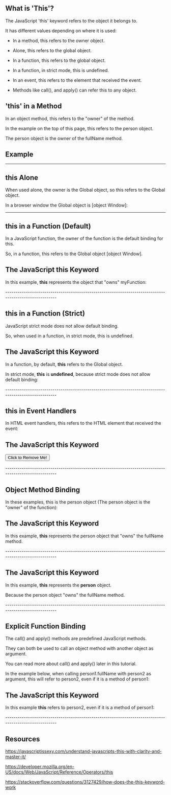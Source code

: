 ## What is 'This'?

The JavaScript 'this' keyword refers to the object it belongs to.

It has different values depending on where it is used:

* In a method, this refers to the owner object.

* Alone, this refers to the global object.

* In a function, this refers to the global object.

* In a function, in strict mode, this is undefined.

* In an event, this refers to the element that received the event.

* Methods like call(), and apply() can refer this to any object.

## 'this' in a Method
In an object method, this refers to the "owner" of the method.

In the example on the top of this page, this refers to the person object.

The person object is the owner of the fullName method.

## Example
<script>
// Create an object:
var person = {
  firstName: "John",
  lastName : "Doe",
  id     : 5566,
  fullName : function() {
    return this.firstName + " " + this.lastName;
  }
};

// Display data from the object:
document.getElementById("demo").innerHTML = person.fullName(); // Return John Doe
</script>
-------------------------------------------------------------------------------------------------------
## this Alone
When used alone, the owner is the Global object, so this refers to the Global object.

In a browser window the Global object is [object Window]:

<script>
"use strict"
var x = this;
document.getElementById("demo").innerHTML = x;

// x returns [object Window]
</script>

------------------------------------------------------------------------------------------------------

## this in a Function (Default)
In a JavaScript function, the owner of the function is the default binding for this.

So, in a function, this refers to the Global object [object Window].

<html>
<body>

<h2>The JavaScript <b>this</b> Keyword</h2>

<p>In this example, <b>this</b> represents the object that "owns" myFunction:</p>

<p id="demo"></p>

<script>
document.getElementById("demo").innerHTML = myFunction();
function myFunction() {
  return this;
}

// this returns [object Window]
</script>

</body>
</html>
-------------------------------------------------------------------------------------------------------

## this in a Function (Strict)
JavaScript strict mode does not allow default binding.

So, when used in a function, in strict mode, this is undefined.

<html>
<body>

<h2>The JavaScript <b>this</b> Keyword</h2>

<p>In a function, by default, <b>this</b> refers to the Global object.</p>
<p>In strict mode, <b>this</b> is <b>undefined</b>, because strict mode does not allow default binding:</p>

<p id="demo"></p>

<script>
"use strict";
document.getElementById("demo").innerHTML = myFunction();
function myFunction() {
  return this;
}

// this returns undefined
</script>

</body>
</html>
-------------------------------------------------------------------------------------------------------

## this in Event Handlers
In HTML event handlers, this refers to the HTML element that received the event:

<html>
<body>

<h2>The JavaScript <b>this</b> Keyword</h2>

<button onclick="this.style.display='none'">Click to Remove Me!</button>

<!-- the button will disappear in this example -->
</body>
</html>
-------------------------------------------------------------------------------------------------------

## Object Method Binding
In these examples, this is the person object (The person object is the "owner" of the function):

<html>
<body>

<h2>The JavaScript <b>this</b> Keyword</h2>

<p>In this example, <b>this</b> represents the person object that "owns" the fullName method.</p>

<p id="demo"></p>

<script>
// Create an object:
var person = {
  firstName  : "John",
  lastName   : "Doe",
  id     : 5566,
  myFunction : function() {
    return this;
  }
};

// Display data from the object:
document.getElementById("demo").innerHTML = person.myFunction();

// person.myFunction() returns [object Object]

</script>

</body>
</html>
-------------------------------------------------------------------------------------------------------

<html>
<body>

<h2>The JavaScript <b>this</b> Keyword</h2>

<p>In this example, <b>this</b> represents the <b>person</b> object.</p>
<p>Because the person object "owns" the fullName method.</p>

<p id="demo"></p>

<script>
// Create an object:
var person = {
  firstName: "John",
  lastName : "Doe",
  id     : 5566,
  fullName : function() {
    return this.firstName + " " + this.lastName;
  }
};

// Display data from the object:
document.getElementById("demo").innerHTML = person.fullName();

// person.fullName() returns John Doe
</script>

</body>
</html>
-------------------------------------------------------------------------------------------------------

## Explicit Function Binding
The call() and apply() methods are predefined JavaScript methods.

They can both be used to call an object method with another object as argument.

You can read more about call() and apply() later in this tutorial.

In the example below, when calling person1.fullName with person2 as argument, this will refer to person2, even if it is a method of person1:

<html>
<body>

<h2>The JavaScript this Keyword</h2>
<p>In this example <strong>this</strong> refers to person2, even if it is a method of person1:</p>

<p id="demo"></p>

<script>
var person1 = {
  fullName: function() {
    return this.firstName + " " + this.lastName;
  }
}
var person2 = {
  firstName:"John",
  lastName: "Doe",
}
var x = person1.fullName.call(person2); 
document.getElementById("demo").innerHTML = x; 

// returns John Doe

</script>

</body>
</html>
-------------------------------------------------------------------------------------------------------

## Resources
https://javascriptissexy.com/understand-javascripts-this-with-clarity-and-master-it/

https://developer.mozilla.org/en-US/docs/Web/JavaScript/Reference/Operators/this

https://stackoverflow.com/questions/3127429/how-does-the-this-keyword-work